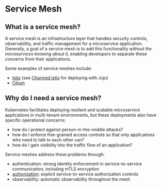 # Service Mesh

## What is a service mesh?

A service mesh is an infrastructure layer that handles security controls, observability, and traffic management for a microservice application.  Generally, a goal of a service mesh is to add this functionality *without the microservices knowing about it*, enabling developers to separate these concerns from their applications.  

Some examples of service meshes include:

* [Istio](https://istio.io) (see [Charmed Istio](./istio.md) for deploying with Juju)
* [Cilium](https://cilium.io/use-cases/service-mesh/)

## Why do I need a service mesh?

Kubernetes facilitates deploying resilient and scalable microservice applications in multi-tenant environments, but these deployments also have specific operational concerns:

* how do I protect against person-in-the-middle attacks?
* how do I enforce fine-grained access controls so that only applications who need to talk to each other can?
* how do I gain visibility into the traffic flow of an application?

Service meshes address these problems through:
* authentication: strong identity enforcement in service-to-service communication, including mTLS encryption
* [authorization](../explanation/traffic-authorization.md): explicit service-to-service authorization controls
* observability: automatic observability throughout the mesh
